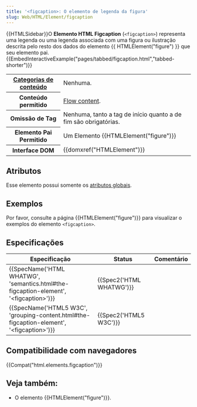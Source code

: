 ```yaml
---
title: '<figcaption>: O elemento de legenda da figura'
slug: Web/HTML/Element/figcaption
---
```


{{HTMLSidebar}}O **Elemento HTML Figcaption** (`<figcaption>`) representa uma legenda ou uma legenda associada com uma figura ou ilustração descrita pelo resto dos dados do elemento {{ HTMLElement("figure") }} que seu elemento pai.{{EmbedInteractiveExample("pages/tabbed/figcaption.html","tabbed-shorter")}}

<table class="properties">
  <tbody>
    <tr>
      <th scope="row">
        <a href="/pt-BR/docs/HTML/Content_categories">Categorias de conteúdo</a>
      </th>
      <td>Nenhuma.</td>
    </tr>
    <tr>
      <th scope="row">Conteúdo permitido</th>
      <td>
        <a href="/pt-BR/docs/HTML/Content_categories#Flow_content"
          >Flow content</a
        >.
      </td>
    </tr>
    <tr>
      <th scope="row">Omissão de Tag</th>
      <td>Nenhuma, tanto a tag de início quanto a de fim são obrigatórias.</td>
    </tr>
    <tr>
      <th scope="row">Elemento Pai Permitido</th>
      <td>Um Elemento {{HTMLElement("figure")}}</td>
    </tr>
    <tr>
      <th scope="row">Interface DOM</th>
      <td>{{domxref("HTMLElement")}}</td>
    </tr>
  </tbody>
</table>

## Atributos

Esse elemento possui somente os [atributos globais](/pt-BR/docs/HTML/Global_attributes).

## Exemplos

Por favor, consulte a página {{HTMLElement("figure")}} para visualizar o exemplos do elemento `<figcaption>`.

## Especificações

| Especificação                                                                                                                    | Status                           | Comentário |
| -------------------------------------------------------------------------------------------------------------------------------- | -------------------------------- | ---------- |
| {{SpecName('HTML WHATWG', 'semantics.html#the-figcaption-element', '&lt;figcaption&gt;')}}         | {{Spec2('HTML WHATWG')}} |            |
| {{SpecName('HTML5 W3C', 'grouping-content.html#the-figcaption-element', '&lt;figcaption&gt;')}} | {{Spec2('HTML5 W3C')}}     |            |

## Compatibilidade com navegadores

{{Compat("html.elements.figcaption")}}

## Veja também:

- O elemento {{HTMLElement("figure")}}.
